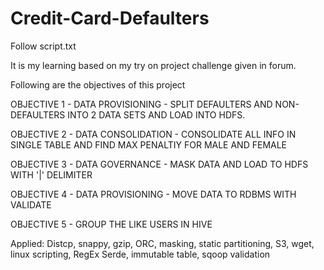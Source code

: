 # Credit-Card-Defaulters

Follow script.txt

It is my learning based on my try on project challenge given in forum.

Following are the objectives of this project

OBJECTIVE 1 - DATA PROVISIONING - SPLIT DEFAULTERS AND NON-DEFAULTERS INTO 2 DATA SETS AND LOAD INTO HDFS.

OBJECTIVE 2 - DATA CONSOLIDATION - CONSOLIDATE ALL INFO IN SINGLE TABLE AND FIND MAX PENALTIY FOR MALE AND FEMALE

OBJECTIVE 3 - DATA GOVERNANCE - MASK DATA AND LOAD TO HDFS WITH '|' DELIMITER

OBJECTIVE 4 - DATA PROVISIONING - MOVE DATA TO RDBMS WITH VALIDATE

OBJECTIVE 5 - GROUP THE LIKE USERS IN HIVE

Applied:
Distcp, snappy, gzip, ORC, masking, static partitioning, S3, wget, linux scripting, RegEx Serde, immutable table, sqoop validation
